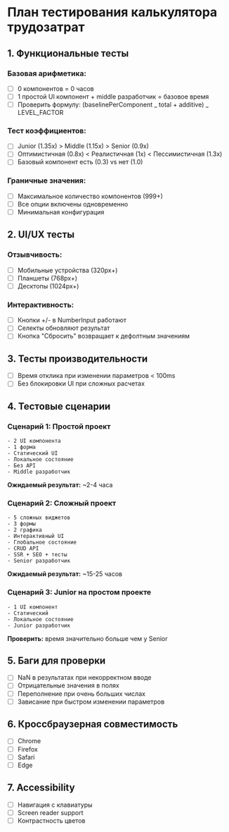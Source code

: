 # План тестирования калькулятора трудозатрат

## 1. Функциональные тесты

### Базовая арифметика:

- [ ] 0 компонентов = 0 часов
- [ ] 1 простой UI компонент + middle разработчик = базовое время
- [ ] Проверить формулу: (baselinePerComponent _ total + additive) _ LEVEL_FACTOR

### Тест коэффициентов:

- [ ] Junior (1.35x) > Middle (1.15x) > Senior (0.9x)
- [ ] Оптимистичная (0.8x) < Реалистичная (1x) < Пессимистичная (1.3x)
- [ ] Базовый компонент есть (0.3) vs нет (1.0)

### Граничные значения:

- [ ] Максимальное количество компонентов (999+)
- [ ] Все опции включены одновременно
- [ ] Минимальная конфигурация

## 2. UI/UX тесты

### Отзывчивость:

- [ ] Мобильные устройства (320px+)
- [ ] Планшеты (768px+)
- [ ] Десктопы (1024px+)

### Интерактивность:

- [ ] Кнопки +/- в NumberInput работают
- [ ] Селекты обновляют результат
- [ ] Кнопка "Сбросить" возвращает к дефолтным значениям

## 3. Тесты производительности

- [ ] Время отклика при изменении параметров < 100ms
- [ ] Без блокировки UI при сложных расчетах

## 4. Тестовые сценарии

### Сценарий 1: Простой проект

```
- 2 UI компонента
- 1 форма
- Статический UI
- Локальное состояние
- Без API
- Middle разработчик
```

**Ожидаемый результат:** ~2-4 часа

### Сценарий 2: Сложный проект

```
- 5 сложных виджетов
- 3 формы
- 2 графика
- Интерактивный UI
- Глобальное состояние
- CRUD API
- SSR + SEO + тесты
- Senior разработчик
```

**Ожидаемый результат:** ~15-25 часов

### Сценарий 3: Junior на простом проекте

```
- 1 UI компонент
- Статический
- Локальное состояние
- Junior разработчик
```

**Проверить:** время значительно больше чем у Senior

## 5. Баги для проверки

- [ ] NaN в результатах при некорректном вводе
- [ ] Отрицательные значения в полях
- [ ] Переполнение при очень больших числах
- [ ] Зависание при быстром изменении параметров

## 6. Кроссбраузерная совместимость

- [ ] Chrome
- [ ] Firefox
- [ ] Safari
- [ ] Edge

## 7. Accessibility

- [ ] Навигация с клавиатуры
- [ ] Screen reader support
- [ ] Контрастность цветов
